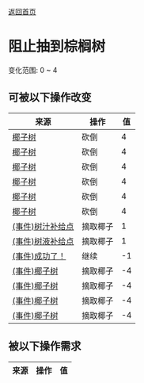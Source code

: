 [返回首页](index.md)  
# 阻止抽到棕榈树  
变化范围: 0 ~ 4  
## 可被以下操作改变  
来源  |  操作  |  值  
----  |  ----  |  ----  
[椰子树](PalmTreeNew.md)  |  砍倒  |  4  
[椰子树](PalmTreeNew.md)  |  砍倒  |  4  
[椰子树](PalmTreeNewMultiEventOld.md)  |  砍倒  |  4  
[椰子树](PalmTreeNewMultiEventOld.md)  |  砍倒  |  4  
[椰子树](PalmTreeOld.md)  |  砍倒  |  4  
[椰子树](PalmTreeOld.md)  |  砍倒  |  4  
[(事件)树汁补给点](Event_SapStation.md)  |  摘取椰子  |  1  
[(事件)树液补给点](Event_SapStationNoCoconuts.md)  |  摘取椰子  |  1  
[(事件)成功了！](Event_CoconutHit.md)  |  继续  |  -1  
[(事件)椰子树](Event_PalmTree1.md)  |  摘取椰子  |  -4  
[(事件)椰子树](Event_PalmTree2.md)  |  摘取椰子  |  -4  
[(事件)椰子树](Event_PalmTree3.md)  |  摘取椰子  |  -4  
[(事件)椰子树](Event_PalmTree4.md)  |  摘取椰子  |  -4  
## 被以下操作需求  
来源  |  操作  |  值  
----  |  ----  |  ----  
